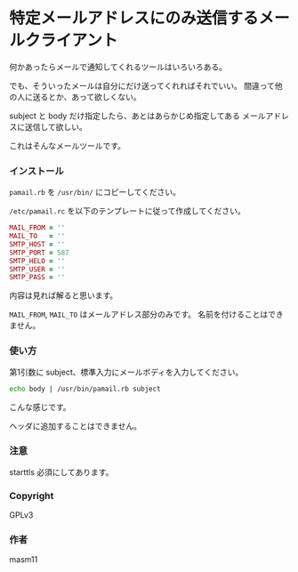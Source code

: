 # 特定メールアドレスにのみ送信するメールクライアント

何かあったらメールで通知してくれるツールはいろいろある。

でも、そういったメールは自分にだけ送ってくれればそれでいい。
間違って他の人に送るとか、あって欲しくない。

subject と body だけ指定したら、あとはあらかじめ指定してある
メールアドレスに送信して欲しい。

これはそんなメールツールです。

### インストール

`pamail.rb` を `/usr/bin/` にコピーしてください。

`/etc/pamail.rc` を以下のテンプレートに従って作成してください。

```rb
MAIL_FROM = ''
MAIL_TO   = ''
SMTP_HOST = ''
SMTP_PORT = 587
SMTP_HELO = ''
SMTP_USER = ''
SMTP_PASS = ''
```

内容は見れば解ると思います。

`MAIL_FROM`, `MAIL_TO` はメールアドレス部分のみです。
名前を付けることはできません。

### 使い方

第1引数に subject、標準入力にメールボディを入力してください。

```sh
echo body | /usr/bin/pamail.rb subject
```

こんな感じです。

ヘッダに追加することはできません。

### 注意

starttls 必須にしてあります。

### Copyright

GPLv3

### 作者

masm11
